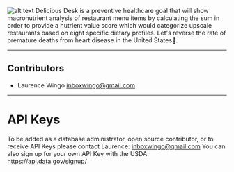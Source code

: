 ![alt text](http://deliciousdesk.com/img/logo.png)
Delicious Desk is a preventive healthcare goal that will show macronutrient analysis of restaurant menu items by calculating the sum in order to provide a nutrient value score which would categorize upscale restaurants based on eight specific dietary profiles.  Let's reverse the rate of premature deaths from heart disease in the United States🍔.

- - -
## Contributors
- Laurence Wingo <inboxwingo@gmail.com>
- - -
# API Keys
To be added as a database administrator, open source contributor, or to receive API Keys please contact Laurence: <inboxwingo@gmail.com>
You can also sign up for your own API Key with the USDA: https://api.data.gov/signup/
